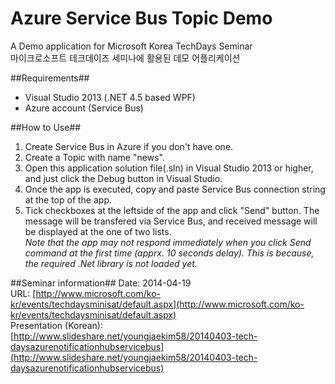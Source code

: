 Azure Service Bus Topic Demo===================A Demo application for Microsoft Korea TechDays Seminar  마이크로소프트 테크데이즈 세미나에 활용된 데모 어플리케이션##Requirements## - Visual Studio 2013 (.NET 4.5 based WPF) - Azure account (Service Bus)##How to Use## 1. Create Service Bus in Azure if you don't have one.   2. Create a Topic with name "news".   3. Open this application solution file(.sln) in Visual Studio 2013 or higher, and just click the Debug button in Visual Studio.   4. Once the app is executed, copy and paste Service Bus connection string at the top of the app.   5. Tick checkboxes at the leftside of the app and click "Send" button. The message will be transfered via Service Bus, and received message will be displayed at the one of two lists.   *Note that the app may not respond immediately when you click Send command at the first time (apprx. 10 seconds delay). This is because, the required .Net library is not loaded yet.*  ##Seminar information##Date: 2014-04-19  URL: [http://www.microsoft.com/ko-kr/events/techdaysminisat/default.aspx](http://www.microsoft.com/ko-kr/events/techdaysminisat/default.aspx)  Presentation (Korean): [http://www.slideshare.net/youngjaekim58/20140403-tech-daysazurenotificationhubservicebus](http://www.slideshare.net/youngjaekim58/20140403-tech-daysazurenotificationhubservicebus)